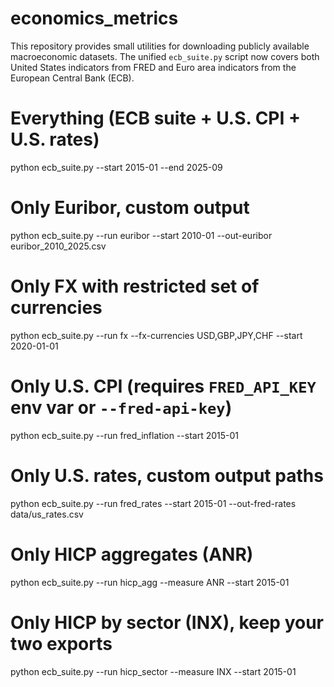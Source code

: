 # economics_metrics

This repository provides small utilities for downloading publicly available
macroeconomic datasets. The unified ``ecb_suite.py`` script now covers both
United States indicators from FRED and Euro area indicators from the European
Central Bank (ECB).


# Everything (ECB suite + U.S. CPI + U.S. rates)
python ecb_suite.py --start 2015-01 --end 2025-09

# Only Euribor, custom output
python ecb_suite.py --run euribor --start 2010-01 --out-euribor euribor_2010_2025.csv

# Only FX with restricted set of currencies
python ecb_suite.py --run fx --fx-currencies USD,GBP,JPY,CHF --start 2020-01-01

# Only U.S. CPI (requires ``FRED_API_KEY`` env var or ``--fred-api-key``)
python ecb_suite.py --run fred_inflation --start 2015-01

# Only U.S. rates, custom output paths
python ecb_suite.py --run fred_rates --start 2015-01 --out-fred-rates data/us_rates.csv

# Only HICP aggregates (ANR)
python ecb_suite.py --run hicp_agg --measure ANR --start 2015-01

# Only HICP by sector (INX), keep your two exports
python ecb_suite.py --run hicp_sector --measure INX --start 2015-01

